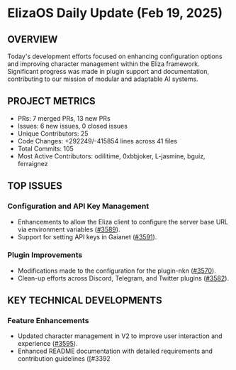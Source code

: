 # ElizaOS Daily Update (Feb 19, 2025)

## OVERVIEW 
Today's development efforts focused on enhancing configuration options and improving character management within the Eliza framework. Significant progress was made in plugin support and documentation, contributing to our mission of modular and adaptable AI systems.

## PROJECT METRICS
- PRs: 7 merged PRs, 13 new PRs
- Issues: 6 new issues, 0 closed issues
- Unique Contributors: 25
- Code Changes: +292249/-415854 lines across 41 files
- Total Commits: 105
- Most Active Contributors: odilitime, 0xbbjoker, L-jasmine, bguiz, ferraignez

## TOP ISSUES
### Configuration and API Key Management
- Enhancements to allow the Eliza client to configure the server base URL via environment variables ([#3589](https://github.com/elizaos/eliza/pull/3589)).
- Support for setting API keys in Gaianet ([#3591](https://github.com/elizaos/eliza/pull/3591)).

### Plugin Improvements
- Modifications made to the configuration for the plugin-nkn ([#3570](https://github.com/elizaos/eliza/pull/3570)).
- Clean-up efforts across Discord, Telegram, and Twitter plugins ([#3582](https://github.com/elizaos/eliza/pull/3582)).

## KEY TECHNICAL DEVELOPMENTS
### Feature Enhancements
- Updated character management in V2 to improve user interaction and experience ([#3595](https://github.com/elizaos/eliza/pull/3595)).
- Enhanced README documentation with detailed requirements and contribution guidelines ([#3392